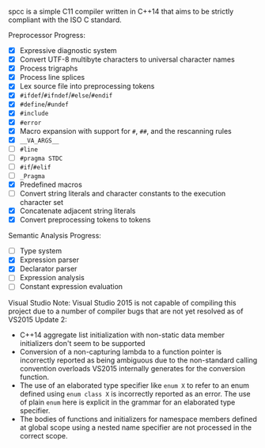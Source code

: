 spcc is a simple C11 compiler written in C++14 that aims to be strictly
compliant with the ISO C standard.

Preprocessor Progress:
- [x] Expressive diagnostic system
- [x] Convert UTF-8 multibyte characters to universal character names
- [x] Process trigraphs
- [x] Process line splices
- [x] Lex source file into preprocessing tokens
- [x] `#ifdef`/`#ifndef`/`#else`/`#endif`
- [x] `#define`/`#undef`
- [x] `#include`
- [x] `#error`
- [x] Macro expansion with support for `#`, `##`, and the rescanning rules
- [x] `__VA_ARGS__`
- [ ] `#line`
- [ ] `#pragma STDC`
- [ ] `#if`/`#elif`
- [ ] `_Pragma`
- [x] Predefined macros
- [ ] Convert string literals and character constants to the execution
character set  
- [X] Concatenate adjacent string literals
- [x] Convert preprocessing tokens to tokens

Semantic Analysis Progress:
- [ ] Type system
- [x] Expression parser
- [x] Declarator parser
- [ ] Expression analysis
- [ ] Constant expression evaluation

Visual Studio Note:
Visual Studio 2015 is not capable of compiling this project due to a
number of compiler bugs that are not yet resolved as of VS2015 Update 2:
- C++14 aggregate list initialization with non-static data member initializers
  don't seem to be supported
- Conversion of a non-capturing lambda to a function pointer is incorrectly
  reported as being ambiguous due to the non-standard calling convention
  overloads VS2015 internally generates for the conversion function.
- The use of an elaborated type specifier like `enum X` to refer to an
  enum defined using `enum class X` is incorrectly reported as an error.
  The use of plain `enum` here is explicit in the grammar for an elaborated
  type specifier.
- The bodies of functions and initializers for namespace members defined at
  global scope using a nested name specifier are not processed in the
  correct scope.
